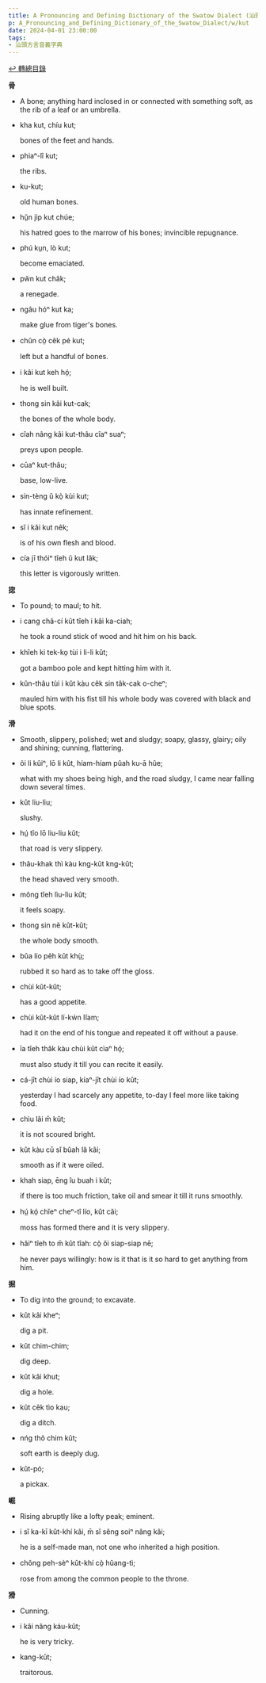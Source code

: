 ```yaml
---
title: A Pronouncing and Defining Dictionary of the Swatow Dialect (汕頭方言音義字典) / kut
p: A_Pronouncing_and_Defining_Dictionary_of_the_Swatow_Dialect/w/kut
date: 2024-04-01 23:00:00
tags: 
- 汕頭方言音義字典
---
```


[↩️ 轉總目錄](/A_Pronouncing_and_Defining_Dictionary_of_the_Swatow_Dialect)


**骨**
- A bone; anything hard inclosed in or connected with something soft, as the rib of a leaf or an umbrella.

- kha kut, chíu kut;

  bones of the feet and hands.

- phiaⁿ-lî kut;

  the ribs.

- ku-kut;

  old human bones.

- hṳ̆n jìp kut chúe;

  his hatred goes to the marrow of his bones; invincible repugnance.

- phú kṳn, lò kut;

  become emaciated.

- pw̆n kut châk;

  a renegade.

- ngâu hóⁿ kut ka;

  make glue from tiger's bones.

- chûn cò̤ cêk pé kut;

  left but a handful of bones.

- i kâi kut keh hó̤;

  he is well built.

- thong sin kâi kut-cak;

  the bones of the whole body.

- cîah nâng kâi kut-thâu cîaⁿ suaⁿ;

  preys upon people.

- cūaⁿ kut-thâu;

  base, low-live.

- sin-tèng ŭ kò̤ kùi kut;

  has innate refinement.

- sĭ i kâi kut nêk;

  is of his own flesh and blood.

- cía jī thóiⁿ tîeh ŭ kut lâk;

  this letter is vigorously written.

**㧾**
- To pound; to maul; to hit.

- i cang châ-cí kût tîeh i kâi ka-ciah;

  he took a round stick of wood and hit him on his back.

- khîeh ki tek-ko̤ tùi i li-li kût;

  got a bamboo pole and kept hitting him with it.

- kûn-thâu tùi i kût kàu cêk sin tâk-cak o-cheⁿ;

  mauled him with his fist till his whole body was covered with black and blue spots. 

**滑**
- Smooth, slippery, polished; wet and sludgy; soapy, glassy, glairy; oily and shining; cunning, flattering.

- ôi li kûiⁿ, lō li kût, híam-híam pûah ku-ā hûe;

  what with my shoes being high, and the road sludgy, I came near falling down several times.

- kût liu-liu;

  slushy.

- hṳ́ tîo lō liu-liu kût;

  that road is very slippery.

- thâu-khak thì kàu kng-kût kng-kût;

  the head shaved very smooth.

- mông tîeh lìu-lìu kût;

  it feels soapy.

- thong sin nĕ kût-kût;

  the whole body smooth.

- bûa lío pêh kût khṳ̀;

  rubbed it so hard as to take off the gloss.

- chùi kût-kût;

  has a good appetite.

- chùi kût-kût lí-kẃn lĭam;

  had it on the end of his tongue and repeated it off without a pause.

- īa tîeh thâk kàu chùi kût cìaⁿ hó̤;

  must also study it till you can recite it easily.

- cá-jît chùi ío siap, kíaⁿ-jît chùi ío kût;

  yesterday I had scarcely any appetite, to-day I feel more like taking food.

- chìu lâi m̄ kût;

  it is not scoured bright.

- kût kàu cū sĭ bûah lâ kâi;

  smooth as if it were oiled.

- khah siap, ēng îu buah i kût;

  if there is too much friction, take oil and smear it till it runs smoothly.

- hṳ́ kó̤ chĭeⁿ cheⁿ-tî lío, kût căi;

  moss has formed there and it is very slippery.

- hâiⁿ tîeh to m̄ kût tîah: cò̤ ŏi siap-siap nē;

  he never pays willingly: how is it that is it so hard to get anything from him.

**掘**
- To dig into the ground; to excavate.

- kût kâi kheⁿ;

  dig a pit.

- kût chim-chim;

  dig deep.

- kût kâi khut;

  dig a hole.

- kût cêk tìo kau;

  dig a ditch.

- nńg thô chim kût;

  soft earth is deeply dug.

- kût-pó;

  a pickax.

**崛**
- Rising abruptly like a lofty peak; eminent.

- i sĭ ka-kī kût-khí kâi, m̄ sĭ sêng soiⁿ nâng kâi;

  he is a self-made man, not one who inherited a high position.

- chông peh-sèⁿ kût-khí cò̤ hûang-tì;

  rose from among the common people to the throne.

**猾**
- Cunning.

- i kâi nâng káu-kût;

  he is very tricky.

- kang-kût;

  traitorous.
